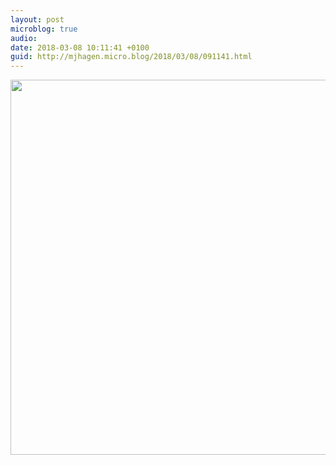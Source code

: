 ```yaml
---
layout: post
microblog: true
audio: 
date: 2018-03-08 10:11:41 +0100
guid: http://mjhagen.micro.blog/2018/03/08/091141.html
---
```



<img src="http://mjhagen.micro.blog/uploads/2018/91d0a208cb.jpg" width="600" height="600" />
